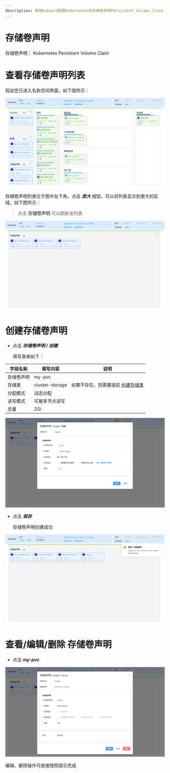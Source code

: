 ```yaml
---
description: 使用Kuboard配置Kubernetes的存储卷声明Persistent_Volume_Claim
---
```


# 存储卷声明

<AdSenseTitle/>

存储卷声明： Kubernetes Persistent Volume Claim



# 查看存储卷声明列表

假设您已进入名称空间界面，如下图所示：

![Kubernetes教程：在Kuboard中编辑存储卷声明-进入名称空间页](./secrets.assets/image-20190721110355464.png)

存储卷声明列表位于图中左下角，点击 ***放大*** 按钮，可以将列表显示到更大的区域，如下图所示：

> 点击 **存储卷声明** 可以刷新该列表

![Kubernetes教程：在Kuboard中编辑存储卷声明-刷新存储卷声明列表](./pvc.assets/image-20190721113708689.png)



# 创建存储卷声明

* 点击 ***存储卷声明 / 创建***

  填写表单如下：

| 字段名称   | 填写内容        | 说明                                                         |
| ---------- | --------------- | ------------------------------------------------------------ |
| 存储卷声明 | my-pvc          |                                                              |
| 存储类     | cluster-storage | 如果不存在，则需要提前 [创建存储类](/guide/cluster/storage.html?id=创建存储类) |
| 分配模式   | 动态分配        |                                                              |
| 读写模式   | 可被多节点读写  |                                                              |
| 总量       | 2Gi             |                                                              |

![Kubernetes教程：在Kuboard中编辑存储卷声明-创建存储卷声明](./pvc.assets/image-20190721113810235.png)

* 点击 ***保存***

  存储卷声明创建成功

![Kubernetes教程：在Kuboard中编辑存储卷声明-创建成功](./pvc.assets/image-20190721114112644.png)

# 查看/编辑/删除 存储卷声明

* 点击 ***my-pvc***

![Kubernetes教程：在Kuboard中编辑存储卷声明-编辑](./pvc.assets/image-20190721114211751.png)



编辑、删除操作可直接按照提示完成

